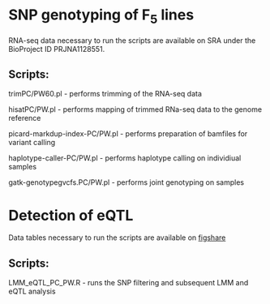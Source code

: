 # SNP genotyping of F<sub>5</sub> lines

RNA-seq data necessary to run the scripts are available on SRA under the BioProject ID PRJNA1128551.

## Scripts:

trimPC/PW60.pl - performs trimming of the RNA-seq data

hisatPC/PW.pl - performs mapping of trimmed RNa-seq data to the genome reference

picard-markdup-index-PC/PW.pl - performs preparation of bamfiles for variant calling

haplotype-caller-PC/PW.pl - performs haplotype calling on individiual samples

gatk-genotypegvcfs.PC/PW.pl - performs joint genotyping on samples


# Detection of eQTL

Data tables necessary to run the scripts are available on [figshare](https://figshare.com/account/projects/214495/articles/28308998?file=52023947)

## Scripts:

LMM_eQTL_PC_PW.R - runs the SNP filtering and subsequent LMM and eQTL analysis
